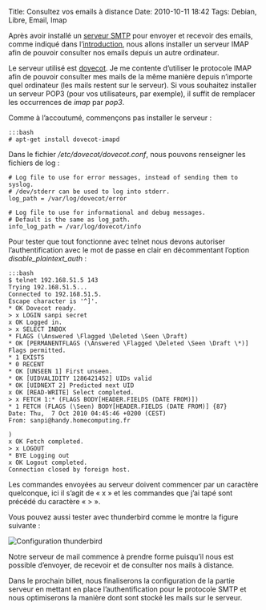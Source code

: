 Title: Consultez vos emails à distance
Date: 2010-10-11 18:42
Tags: Debian, Libre, Email, Imap

Après avoir installé un [serveur
SMTP](/content/envoyer-et-recevoir-ses-premiers-mails)
pour envoyer et recevoir des emails, comme indiqué dans
l’[introduction](/content/installation-dun-serveur-de-mail-introduction),
nous allons installer un serveur IMAP afin de pouvoir consulter nos emails
depuis un autre ordinateur.

Le serveur utilisé est [dovecot](http://www.dovecot.org/). Je me contente
d’utiliser le protocole IMAP afin de pouvoir consulter mes mails de la même
manière depuis n’importe quel ordinateur (les mails restent sur le serveur). Si
vous souhaitez installer un serveur POP3 (pour vos utilisateurs, par exemple),
il suffit de remplacer les occurrences de *imap* par *pop3*.

Comme à l’accoutumé, commençons pas installer le serveur :

    :::bash
    # apt-get install dovecot-imapd

Dans le fichier */etc/dovecot/dovecot.conf*, nous pouvons renseigner les
fichiers de log :

    # Log file to use for error messages, instead of sending them to syslog.
    # /dev/stderr can be used to log into stderr.
    log_path = /var/log/dovecot/error

    # Log file to use for informational and debug messages.
    # Default is the same as log_path.
    info_log_path = /var/log/dovecot/info

Pour tester que tout fonctionne avec telnet nous devons autoriser
l’authentification avec le mot de passe en clair en décommentant l’option
*disable\_plaintext\_auth* :

    :::bash
    $ telnet 192.168.51.5 143
    Trying 192.168.51.5...
    Connected to 192.168.51.5.
    Escape character is '^]'.
    * OK Dovecot ready.
    > x LOGIN sanpi secret
    x OK Logged in.
    > x SELECT INBOX
    * FLAGS (\Answered \Flagged \Deleted \Seen \Draft)
    * OK [PERMANENTFLAGS (\Answered \Flagged \Deleted \Seen \Draft \*)] Flags permitted.
    * 1 EXISTS
    * 0 RECENT
    * OK [UNSEEN 1] First unseen.
    * OK [UIDVALIDITY 1286421452] UIDs valid
    * OK [UIDNEXT 2] Predicted next UID
    x OK [READ-WRITE] Select completed.
    > x FETCH 1:* (FLAGS BODY[HEADER.FIELDS (DATE FROM)])
    * 1 FETCH (FLAGS (\Seen) BODY[HEADER.FIELDS (DATE FROM)] {87}
    Date: Thu,  7 Oct 2010 04:45:46 +0200 (CEST)
    From: sanpi@handy.homecomputing.fr

    )
    x OK Fetch completed.
    > x LOGOUT
    * BYE Logging out
    x OK Logout completed.
    Connection closed by foreign host.

Les commandes envoyées au serveur doivent commencer par un caractère quelconque,
ici il s’agit de « x » et les commandes que j’ai tapé sont précédé du caractère
« > ».

Vous pouvez aussi tester avec thunderbird comme le montre la figure suivante :

![Configuration thunderbird](|filename|/images/imap.png)

Notre serveur de mail commence à prendre forme puisqu’il nous est possible
d’envoyer, de recevoir et de consulter nos mails à distance.

Dans le prochain billet, nous finaliserons la configuration de la partie serveur
en mettant en place l’authentification pour le protocole SMTP et nous
optimiserons la manière dont sont stocké les mails sur le serveur.
